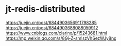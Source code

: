 # jt-redis-distributed

https://juejin.cn/post/6844903656911798285
https://juejin.cn/post/6844903688088059912
https://www.cnblogs.com/clarino/p/15243681.html
https://mp.weixin.qq.com/s/8Gj-Z-smIszVhSezWJy8ng